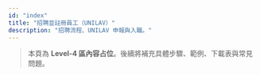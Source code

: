 ```yaml
---
id: "index"
title: "招聘並註冊員工（UNILAV）"
description: "招聘流程、UNILAV 申報與入職。"
---
```


> 本頁為 **Level-4 區內容占位**。後續將補充具體步驟、範例、下載表與常見問題。
